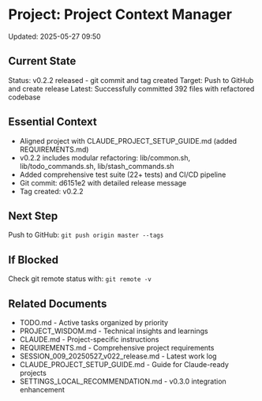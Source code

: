 # Project: Project Context Manager
Updated: 2025-05-27 09:50

## Current State
Status: v0.2.2 released - git commit and tag created
Target: Push to GitHub and create release
Latest: Successfully committed 392 files with refactored codebase

## Essential Context
- Aligned project with CLAUDE_PROJECT_SETUP_GUIDE.md (added REQUIREMENTS.md)
- v0.2.2 includes modular refactoring: lib/common.sh, lib/todo_commands.sh, lib/stash_commands.sh
- Added comprehensive test suite (22+ tests) and CI/CD pipeline
- Git commit: d6151e2 with detailed release message
- Tag created: v0.2.2

## Next Step
Push to GitHub: `git push origin master --tags`

## If Blocked
Check git remote status with: `git remote -v`

## Related Documents
- TODO.md - Active tasks organized by priority
- PROJECT_WISDOM.md - Technical insights and learnings
- CLAUDE.md - Project-specific instructions
- REQUIREMENTS.md - Comprehensive project requirements
- SESSION_009_20250527_v022_release.md - Latest work log
- CLAUDE_PROJECT_SETUP_GUIDE.md - Guide for Claude-ready projects
- SETTINGS_LOCAL_RECOMMENDATION.md - v0.3.0 integration enhancement